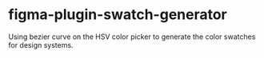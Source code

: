 # figma-plugin-swatch-generator
Using bezier curve on the HSV color picker to generate the color swatches for design systems.

